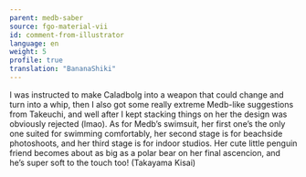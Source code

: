 ```yaml
---
parent: medb-saber
source: fgo-material-vii
id: comment-from-illustrator
language: en
weight: 5
profile: true
translation: "BananaShiki"
---
```


I was instructed to make Caladbolg into a weapon that could change and turn into a whip, then I also got some really extreme Medb-like suggestions from Takeuchi, and well after I kept stacking things on her the design was obviously rejected (lmao). As for Medb’s swimsuit, her first one’s the only one suited for swimming comfortably, her second stage is for beachside photoshoots, and her third stage is for indoor studios. Her cute little penguin friend becomes about as big as a polar bear on her final ascencion, and he’s super soft to the touch too! (Takayama Kisai)
